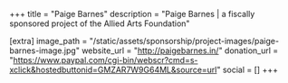 +++
title = "Paige Barnes"
description = "Paige Barnes | a fiscally sponsored project of the Allied Arts Foundation"

[extra]
image_path = "/static/assets/sponsorship/project-images/paige-barnes-image.jpg"
website_url = "http://paigebarnes.in/"
donation_url = "https://www.paypal.com/cgi-bin/webscr?cmd=s-xclick&hostedbuttonid=GMZAR7W9G64ML&source=url"
social = []
+++

